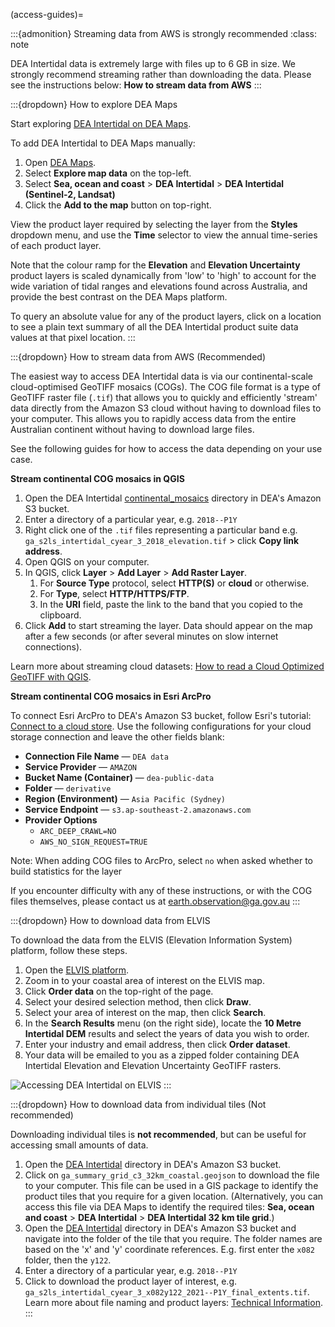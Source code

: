 (access-guides)=

:::{admonition} Streaming data from AWS is strongly recommended
:class: note

DEA Intertidal data is extremely large with files up to 6 GB in size. We strongly recommend streaming rather than downloading the data. Please see the instructions below: **How to stream data from AWS**
:::

:::{dropdown} How to explore DEA Maps

Start exploring [DEA Intertidal on DEA Maps](https://maps.dea.ga.gov.au/story/DEAIntertidal).

To add DEA Intertidal to DEA Maps manually:

1. Open [DEA Maps](https://maps.dea.ga.gov.au/).
1. Select **Explore map data** on the top-left.
1. Select **Sea, ocean and coast** &gt; **DEA Intertidal** &gt; **DEA Intertidal (Sentinel-2, Landsat)**
1. Click the **Add to the map** button on top-right.

View the product layer required by selecting the layer from the **Styles** dropdown menu, and use the **Time** selector to view the annual time-series of each product layer.

Note that the colour ramp for the **Elevation** and **Elevation Uncertainty** product layers is scaled dynamically from 'low' to 'high' to account for the wide variation of tidal ranges and elevations found across Australia, and provide the best contrast on the DEA Maps platform. 

To query an absolute value for any of the product layers, click on a location to see a plain text summary of all the DEA Intertidal product suite data values at that pixel location.
:::

:::{dropdown} How to stream data from AWS (Recommended)

The easiest way to access DEA Intertidal data is via our continental-scale cloud-optimised GeoTIFF mosaics (COGs).
The COG file format is a type of GeoTIFF raster file (`.tif`) that allows you to quickly and efficiently 'stream' data directly from the Amazon S3 cloud without having to download files to your computer.
This allows you to rapidly access data from the entire Australian continent without having to download large files.

See the following guides for how to access the data depending on your use case.

**Stream continental COG mosaics in QGIS**
    
1. Open the DEA Intertidal [continental_mosaics](https://data.dea.ga.gov.au/?prefix=derivative/ga_s2ls_intertidal_cyear_3/2-0-0/continental_mosaics/) directory in DEA's Amazon S3 bucket.
1. Enter a directory of a particular year, e.g. `2018--P1Y`
1. Right click one of the `.tif` files representing a particular band e.g. `ga_s2ls_intertidal_cyear_3_2018_elevation.tif` &gt; click **Copy link address**.
1. Open QGIS on your computer.
1. In QGIS, click **Layer** &gt; **Add Layer** &gt; **Add Raster Layer**.
    1. For **Source Type** protocol, select **HTTP(S)** or **cloud** or otherwise.
    1. For **Type**, select **HTTP/HTTPS/FTP**.
    1. In the **URI** field, paste the link to the band that you copied to the clipboard.
1. Click **Add** to start streaming the layer. Data should appear on the map after a few seconds (or after several minutes on slow internet connections).

Learn more about streaming cloud datasets: [How to read a Cloud Optimized GeoTIFF with QGIS](https://cogeo.org/qgis-tutorial.html).

**Stream continental COG mosaics in Esri ArcPro**

To connect Esri ArcPro to DEA's Amazon S3 bucket, follow Esri's tutorial: [Connect to a cloud store](https://pro.arcgis.com/en/pro-app/latest/help/projects/connect-to-cloud-stores.htm). Use the following configurations for your cloud storage connection and leave the other fields blank:

* **Connection File Name** &mdash; `DEA data`
* **Service Provider** &mdash; `AMAZON`
* **Bucket Name (Container)** &mdash; `dea-public-data`
* **Folder** &mdash; `derivative`
* **Region (Environment)** &mdash; `Asia Pacific (Sydney)`
* **Service Endpoint** &mdash; `s3.ap-southeast-2.amazonaws.com`
* **Provider Options**
    * `ARC_DEEP_CRAWL=NO`
    * `AWS_NO_SIGN_REQUEST=TRUE`

Note: When adding COG files to ArcPro, select `no` when asked whether to build statistics for the layer

If you encounter difficulty with any of these instructions, or with the COG files themselves, please contact us at earth.observation@ga.gov.au
:::

:::{dropdown} How to download data from ELVIS

To download the data from the ELVIS (Elevation Information System) platform, follow these steps.

1. Open the [ELVIS platform](https://elevation.fsdf.org.au/).
1. Zoom in to your coastal area of interest on the ELVIS map.
1. Click **Order data** on the top-right of the page.
1. Select your desired selection method, then click **Draw**.
1. Select your area of interest on the map, then click **Search**.
1. In the **Search Results** menu (on the right side), locate the **10 Metre Intertidal DEM** results and select the years of data you wish to order.
1. Enter your industry and email address, then click **Order dataset**.
1. Your data will be emailed to you as a zipped folder containing DEA Intertidal Elevation and Elevation Uncertainty GeoTIFF rasters.

![Accessing DEA Intertidal on ELVIS](/_files/dea-intertidal/DEAIntertidal_ELVIS_access.jpg)
:::

:::{dropdown} How to download data from individual tiles (Not recommended)

Downloading individual tiles is **not recommended**, but can be useful for accessing small amounts of data. 

1. Open the [DEA Intertidal](https://data.dea.ga.gov.au/?prefix=derivative/ga_s2ls_intertidal_cyear_3/) directory in DEA's Amazon S3 bucket.
1. Click on `ga_summary_grid_c3_32km_coastal.geojson` to download the file to your computer. This file can be used in a GIS package to identify the product tiles that you require for a given location. (Alternatively, you can access this file via DEA Maps to identify the required tiles: **Sea, ocean and coast** &gt; **DEA Intertidal** &gt; **DEA Intertidal 32 km tile grid**.)
1. Open the [DEA Intertidal](https://data.dea.ga.gov.au/?prefix=derivative/ga_s2ls_intertidal_cyear_3/2-0-0/) directory in DEA's Amazon S3 bucket and navigate into the folder of the tile that you require. The folder names are based on the 'x' and 'y' coordinate references. E.g. first enter the `x082` folder, then the `y122`.
1. Enter a directory of a particular year, e.g. `2018--P1Y`
1. Click to download the product layer of interest, e.g. `ga_s2ls_intertidal_cyear_3_x082y122_2021--P1Y_final_extents.tif`. Learn more about file naming and product layers: [Technical Information](./?tab=description#product-layers).
:::

